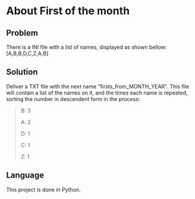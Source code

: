 # About First of the month
## Problem
There is a INI file with a list of names, displayed as shown bellow:
[A,B,B,D,C,Z,A,B]

## Solution
Deliver a TXT file with the next name "firsts_from_MONTH_YEAR".
This file will contain a list of the names on it, and the times each name is repeated, sorting the number in descendent form in the process:
> B: 3
> 
> A: 2
>
> D: 1
> 
> C: 1
> 
> Z: 1

## Language
This project is done in Python.